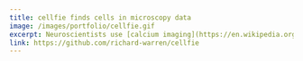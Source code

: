 ```yaml
---
title: cellfie finds cells in microscopy data
image: /images/portfolio/cellfie.gif
excerpt: ​Neuroscientists use [calcium imaging](https://en.wikipedia.org/wiki/Calcium_imaging) to monitor the activity of large populations of neurons in awake, behaving animals (like in [this](https://www.youtube.com/watch?v=Nxa19uWC_oA) beautiful example). However, calcium imaging can be very noisy, making neuron identification challenging. I use a two-stage convolutional neural network approach to find neurons in noisy data. I'm collaborating with [Eftychios Pnevmatikakis](https://www.simonsfoundation.org/team/eftychios-a-pnevmatikakis/) at the Simon's Foundation to see if this approach combined with standard matrix factorization techniques outperforms current calcium imaging segmentation algorithms.
link: https://github.com/richard-warren/cellfie
---
```

